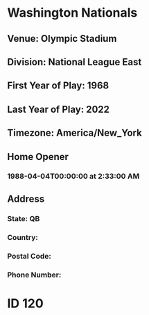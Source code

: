 # Washington Nationals
## Venue: Olympic Stadium
## Division: National League East
## First Year of Play: 1968
## Last Year of Play: 2022
## Timezone: America/New_York
## Home Opener
### 1988-04-04T00:00:00 at 2:33:00 AM
## Address
### 
### State: QB
### Country: 
### Postal Code: 
### Phone Number: 
# ID 120